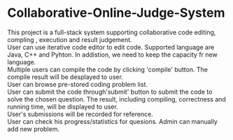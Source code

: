 # Collaborative-Online-Judge-System
This project is a full-stack system supporting collaborative code editing, compling , execution and result judgement.   
User can use iterative code editor to edit code. Supported language are Java, C++ and Pyhton. In addistion, we need to keep the capacity fr new language.       
Multiple users can compile the code by clicking 'compile' button. The compile result will be desplayed to user.           
User can browse pre-stored coding problem list.         
User can submit the code through'submit' button to submit the code to solve the chosen question. The result, including compiling, correctness and running time, will be displayed to user.      
User's submissions will be recorded for reference.        
User can check his progress/statistics for quesions.  Admin can manually add new problem.
